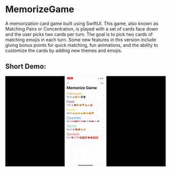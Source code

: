 # MemorizeGame

A memorization card game built using SwiftUI. This game, also known as Matching Pairs or
Concentration, is played with a set of cards face down and the user picks two cards per turn. The
goal is to pick two cards of matching
emojis in each turn. Some new features in this version include giving bonus points for quick
matching, fun animations, and the ability to customize the cards by adding new themes and emojis.

## Short Demo: 

![alt text](https://github.com/williamye07/MemorizeGame/blob/main/memGif.gif)
